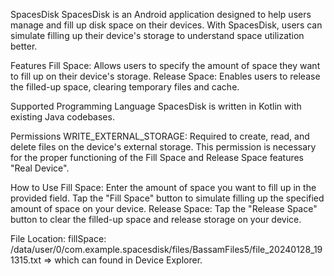 SpacesDisk
SpacesDisk is an Android application designed to help users manage and fill up disk space on their devices. With SpacesDisk, users can simulate filling up their device's storage to understand space utilization better.

Features
Fill Space: Allows users to specify the amount of space they want to fill up on their device's storage.
Release Space: Enables users to release the filled-up space, clearing temporary files and cache.

Supported Programming Language
SpacesDisk is written in Kotlin with existing Java codebases.

Permissions
WRITE_EXTERNAL_STORAGE: Required to create, read, and delete files on the device's external storage. This permission is necessary for the proper functioning of the Fill Space and Release Space features "Real Device".

How to Use
Fill Space:
Enter the amount of space you want to fill up in the provided field.
Tap the "Fill Space" button to simulate filling up the specified amount of space on your device.
Release Space:
Tap the "Release Space" button to clear the filled-up space and release storage on your device.

File Location:
fillSpace: /data/user/0/com.example.spacesdisk/files/BassamFiles5/file_20240128_191315.txt => which can found in Device Explorer.

